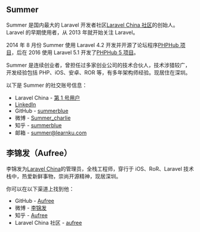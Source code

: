 ## Summer

Summer 是国内最大的 Laravel 开发者社区[Laravel China 社区](https://learnku.com/laravel)的创始人。Laravel 的早期使用者，从 2013 年就开始关注 Laravel。

2014 年 8 月份 Summer 使用 Laravel 4.2 开发并开源了论坛程序[PHPHub 项目](https://github.com/summerblue/phphub)，后在 2016 使用 Laravel 5.1 开发了[PHPHub 5 项目](https://github.com/summerblue/phphub5)。

Summer 是连续创业者，曾担任过多家创业公司的技术合伙人，技术涉猎较广，开发经验包括 PHP、iOS、安卓、ROR 等，有多年架构师经验。现居住在深圳。

以下是 Summer 的社交账号信息：

* Laravel China -
  [第 1 号用户](https://learnku.com/users/1)
* [LinkedIn](https://www.linkedin.com/in/summer-10815431?trk=hp-identity-name)
* GitHub -
  [summerblue](https://github.com/summerblue)
* 微博 -
  [Summer\_charlie](http://weibo.com/1837553744)
* 知乎 -
  [summerblue](https://www.zhihu.com/people/summerblue)
* 邮箱 -
  [summer@learnku.com](mailto:summer@learnku.com)

## 李锦发（Aufree）

李锦发为[Laravel China](https://learnku.com/laravel/)的管理员，全栈工程师，穿行于 iOS、RoR、Laravel 技术栈中，热爱新鲜事物，崇尚开源精神，现居深圳。

你可以在以下渠道上找到他：

* GitHub -
  [Aufree](https://github.com/aufree)
* 微博 -
  [李锦发](https://weibo.com/jinfali)
* 知乎 -
  [Aufree](https://www.zhihu.com/people/aufree)
* Laravel China 社区 -
  [aufree](https://learnku.com/users/5)



